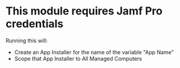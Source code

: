 # This module requires Jamf Pro credentials

Running this will:

- Create an App Installer for the name of the variable "App Name"
- Scope that App Installer to All Managed Computers
